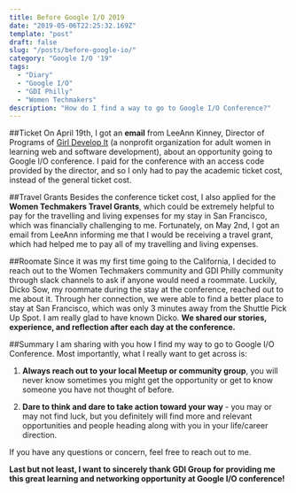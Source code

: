 ```yaml
---
title: Before Google I/O 2019 
date: "2019-05-06T22:25:32.169Z"
template: "post"
draft: false
slug: "/posts/before-google-io/"
category: "Google I/O '19"
tags:
  - "Diary"
  - "Google I/O"
  - "GDI Philly"
  - "Women Techmakers"
description: "How do I find a way to go to Google I/O Conference?"
---
```


##Ticket
On April 19th, I got an **email** from LeeAnn Kinney, Director of Programs of [Girl Develop It](https://www.girldevelopit.com/) (a nonprofit organization for adult women in learning web and software development), about an opportunity going to Google I/O conference. I paid for the conference with an access code provided by the director, and so I only had to pay the academic ticket cost, instead of the general ticket cost. 

##Travel Grants
Besides the conference ticket cost, I also applied for the **Women Techmakers Travel Grants**, which could be extremely helpful to pay for the travelling and living expenses for my stay in San Francisco, which was financially challenging to me. Fortunately, on May 2nd, I got an email from LeeAnn informing me that I would be receiving a travel grant, which had helped me to pay all of my travelling and living expenses. 

##Roomate
Since it was my first time going to the California, I decided to reach out to the Women Techmakers community and GDI Philly community through slack channels to ask if anyone would need a roommate. Luckily, Dicko Sow, my roommate during the stay at the conference, reached out to me about it. Through her connection, we were able to find a better place to stay at San Francisco, which was only 3 minutes away from the Shuttle Pick Up Spot. I am really glad to have known Dicko. **We shared our stories, experience, and reflection after each day at the conference.** 

##Summary
I am sharing with you how I find my way to go to Google I/O Conference. Most importantly, what I really want to get across is: 

1. **Always reach out to your local Meetup or community group**, you will never know sometimes you might get the opportunity or get to know someone you have not thought of before. 

2. **Dare to think and dare to take action toward your way** - you may or may not find luck, but you definitely will find more and relevant opportunities and people heading along with you in your life/career direction. 

If you have any questions or concern, feel free to reach out to me. 

**Last but not least, I want to sincerely thank GDI Group for providing me this great learning and networking opportunity at Google I/O conference!**  






